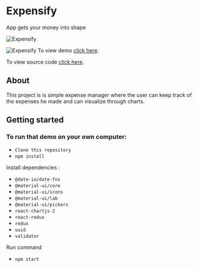 # Expensify
App gets your money into shape

![Expensify](https://i.imgur.com/e8BPXFA.png)

![Expensify](https://i.imgur.com/vKrgR6F.png)
To view  demo [click here](https://payment-management-system.vercel.app/).

To view  source code [click here](https://github.com/shreedharbhat98/Payment-Management-System).

## About
This project is is simple expense manager where the user can keep track of the expenses
he made and can visualize through charts.

## Getting started
### To run that demo on your own computer:
* `Clone this repository`
* `npm install`

Install dependencies :

* `@date-io/date-fns`
* `@material-ui/core`
* `@material-ui/icons`
* `@material-ui/lab`
* `@material-ui/pickers`
* `react-chartjs-2`
* `react-redux`
* `redux`
* `uuid`
* `validator`

Run command 

* `npm start`

